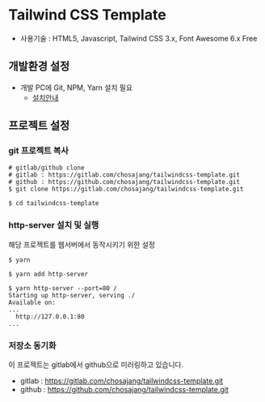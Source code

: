 # Tailwind CSS Template

- 사용기술 : HTML5, Javascript, Tailwind CSS 3.x, Font Awesome 6.x Free

## 개발환경 설정
- 개발 PC에 Git, NPM, Yarn 설치 필요
    - [설치안내](./doc/Settings(git,node,yarn).md)

## 프로젝트 설정
### git 프로젝트 복사
```shell
# gitlab/github clone
# gitlab : https://gitlab.com/chosajang/tailwindcss-template.git
# github : https://github.com/chosajang/tailwindcss-template.git
$ git clone https://gitlab.com/chosajang/tailwindcss-template.git

$ cd tailwindcss-template
```

### http-server 설치 및 실행
해당 프로젝트를 웹서버에서 동작시키기 위한 설정
```shell
$ yarn

$ yarn add http-server

$ yarn http-server --port=80 /
Starting up http-server, serving ./
Available on:
...
  http://127.0.0.1:80
...
```

### 저장소 동기화
이 프로젝트는 gitlab에서 github으로 미러링하고 있습니다.
- gitlab : https://gitlab.com/chosajang/tailwindcss-template.git
- github : https://github.com/chosajang/tailwindcss-template.git